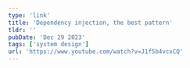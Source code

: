 ```yaml
---
type: 'link'
title: 'Dependency injection, the best pattern'
tldr: ''
pubDate: 'Dec 29 2023'
tags: ['system design']
url: 'https://www.youtube.com/watch?v=J1f5b4vcxCQ'
---
```

